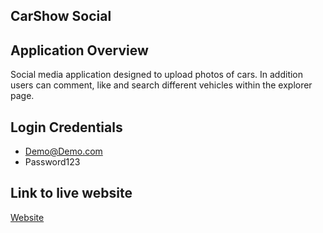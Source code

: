 ## CarShow Social

## Application Overview 
<p>Social media application designed to upload photos of cars. In addition users can comment, like and search different vehicles within the explorer page.</p>

## Login Credentials 
 - Demo@Demo.com
 - Password123
 
## Link to live website

[Website](https://carshowsocial.netlify.app/)
